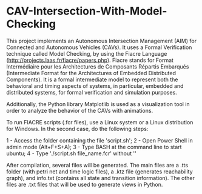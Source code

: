 # CAV-Intersection-With-Model-Checking
This project implements an Autonomous Intersection Management (AIM) for Connected and Autonomous Vehicles (CAVs). It uses a Formal Verification technique called Model Checking, by using the Fiacre Language (http://projects.laas.fr/fiacre/papers.php). Fiacre stands for Format Intermédiaire pour les Architectures de Composants Répartis Embarqués (Intermediate Format for the Architectures of Embedded Distributed Components). It is a formal intermediate model to represent both the behavioral and timing aspects of systems, in particular, embedded and distributed systems, for formal verification and simulation purposes.

Additionally, the Python library Matplotlib is used as a visualization tool in order to analyze the behavior of the CAVs with animations.

To run FIACRE scripts (.fcr files), use a Linux system or a Linux distribution for Windows. In the second case, do the following steps:

1 - Access the folder containing the file 'script.sh'; 2 - Open Power Shell in admin mode (Alt+F+S+A); 3 - Type BASH at the command line to start ubuntu; 4 - Type './script.sh file_name.fcr' without ''

After compilation, several files will be generated. The main files are a .tts folder (with petri net and time logic files), a .ktz file (generates reachability graph), and info.txt (contains all state and transition information). The other files are .txt files that will be used to generate views in Python.
